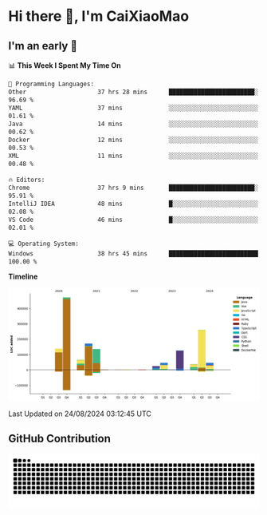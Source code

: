 # Hi there 👋, I'm CaiXiaoMao

## I'm an early 🐤
<!--START_SECTION:waka-->
📊 **This Week I Spent My Time On** 

```text
💬 Programming Languages: 
Other                    37 hrs 28 mins      ████████████████████████░   96.69 % 
YAML                     37 mins             ░░░░░░░░░░░░░░░░░░░░░░░░░   01.61 % 
Java                     14 mins             ░░░░░░░░░░░░░░░░░░░░░░░░░   00.62 % 
Docker                   12 mins             ░░░░░░░░░░░░░░░░░░░░░░░░░   00.53 % 
XML                      11 mins             ░░░░░░░░░░░░░░░░░░░░░░░░░   00.48 % 

🔥 Editors: 
Chrome                   37 hrs 9 mins       ████████████████████████░   95.91 % 
IntelliJ IDEA            48 mins             █░░░░░░░░░░░░░░░░░░░░░░░░   02.08 % 
VS Code                  46 mins             █░░░░░░░░░░░░░░░░░░░░░░░░   02.01 % 

💻 Operating System: 
Windows                  38 hrs 45 mins      █████████████████████████   100.00 % 
```

**Timeline**

![Lines of Code chart](https://raw.githubusercontent.com/caixiaomao/caixiaomao/main/assets/bar_graph.png)


 Last Updated on 24/08/2024 03:12:45 UTC
<!--END_SECTION:waka-->

## GitHub Contribution
<picture>
  <source media="(prefers-color-scheme: dark)" srcset="/dist/snake/github-contribution-grid-snake-dark.svg" />
  <source media="(prefers-color-scheme: light)" srcset="/dist/snake/github-contribution-grid-snake.svg" />
  <img alt="github contribution grid snake animation" src="/dist/snake/github-contribution-grid-snake.svg" />
</picture>
